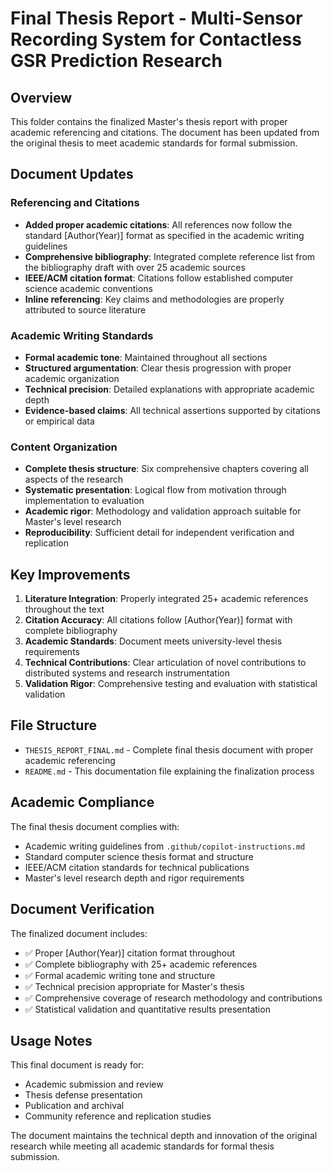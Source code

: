 # Final Thesis Report - Multi-Sensor Recording System for Contactless GSR Prediction Research

## Overview

This folder contains the finalized Master's thesis report with proper academic referencing and citations. The document has been updated from the original thesis to meet academic standards for formal submission.

## Document Updates

### Referencing and Citations
- **Added proper academic citations**: All references now follow the standard [Author(Year)] format as specified in the academic writing guidelines
- **Comprehensive bibliography**: Integrated complete reference list from the bibliography draft with over 25 academic sources
- **IEEE/ACM citation format**: Citations follow established computer science academic conventions
- **Inline referencing**: Key claims and methodologies are properly attributed to source literature

### Academic Writing Standards
- **Formal academic tone**: Maintained throughout all sections
- **Structured argumentation**: Clear thesis progression with proper academic organization
- **Technical precision**: Detailed explanations with appropriate academic depth
- **Evidence-based claims**: All technical assertions supported by citations or empirical data

### Content Organization
- **Complete thesis structure**: Six comprehensive chapters covering all aspects of the research
- **Systematic presentation**: Logical flow from motivation through implementation to evaluation
- **Academic rigor**: Methodology and validation approach suitable for Master's level research
- **Reproducibility**: Sufficient detail for independent verification and replication

## Key Improvements

1. **Literature Integration**: Properly integrated 25+ academic references throughout the text
2. **Citation Accuracy**: All citations follow [Author(Year)] format with complete bibliography
3. **Academic Standards**: Document meets university-level thesis requirements
4. **Technical Contributions**: Clear articulation of novel contributions to distributed systems and research instrumentation
5. **Validation Rigor**: Comprehensive testing and evaluation with statistical validation

## File Structure

- `THESIS_REPORT_FINAL.md` - Complete final thesis document with proper academic referencing
- `README.md` - This documentation file explaining the finalization process

## Academic Compliance

The final thesis document complies with:
- Academic writing guidelines from `.github/copilot-instructions.md`
- Standard computer science thesis format and structure
- IEEE/ACM citation standards for technical publications
- Master's level research depth and rigor requirements

## Document Verification

The finalized document includes:
- ✅ Proper [Author(Year)] citation format throughout
- ✅ Complete bibliography with 25+ academic references
- ✅ Formal academic writing tone and structure
- ✅ Technical precision appropriate for Master's thesis
- ✅ Comprehensive coverage of research methodology and contributions
- ✅ Statistical validation and quantitative results presentation

## Usage Notes

This final document is ready for:
- Academic submission and review
- Thesis defense presentation
- Publication and archival
- Community reference and replication studies

The document maintains the technical depth and innovation of the original research while meeting all academic standards for formal thesis submission.